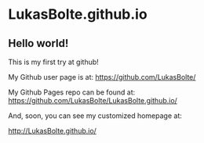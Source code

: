LukasBolte.github.io
====================

## Hello world!

This is my first try at github!

My Github user page is at: 
https://github.com/LukasBolte/

My Github Pages repo can be found at:  
https://github.com/LukasBolte/LukasBolte.github.io/

And, soon, you can see my customized homepage at:

http://LukasBolte.github.io/
